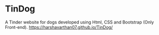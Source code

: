 # TinDog
A Tinder website for dogs developed using Html, CSS and Bootstrap (Only Front-end).
https://harshavarthan07.github.io/TinDog/
